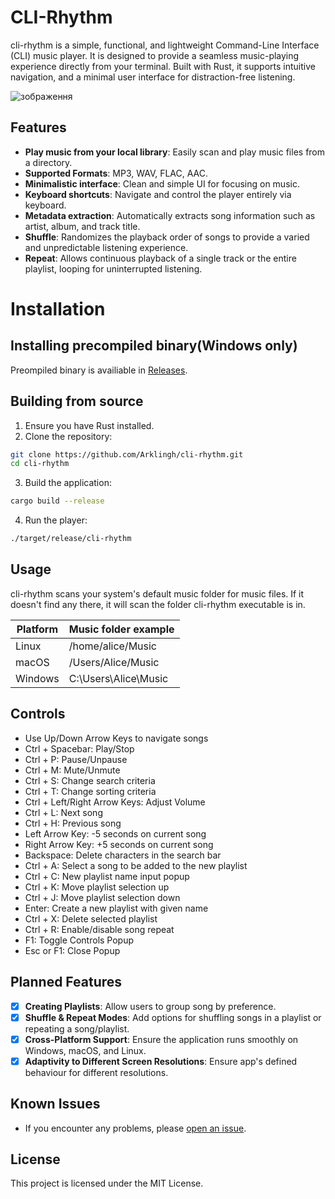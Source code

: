 # CLI-Rhythm

cli-rhythm is a simple, functional, and lightweight Command-Line Interface (CLI) music player. It is designed to provide a seamless music-playing experience directly from your terminal. Built with Rust, it supports intuitive navigation, and a minimal user interface for distraction-free listening.

![зображення](https://github.com/user-attachments/assets/c93def08-cb3d-4dce-84f4-1c881c537b15)

## Features

- **Play music from your local library**: Easily scan and play music files from a directory.
- **Supported Formats**: MP3, WAV, FLAC, AAC.
- **Minimalistic interface**: Clean and simple UI for focusing on music.
- **Keyboard shortcuts**: Navigate and control the player entirely via keyboard.
- **Metadata extraction**: Automatically extracts song information such as artist, album, and track title.
- **Shuffle**: Randomizes the playback order of songs to provide a varied and unpredictable listening experience.
- **Repeat**: Allows continuous playback of a single track or the entire playlist, looping for uninterrupted listening.

# Installation

## Installing precompiled binary(Windows only)
Preompiled binary is availiable in [Releases](https://github.com/Arklingh/CLI-Rhythm/releases).

## Building from source
1. Ensure you have Rust installed.
2. Clone the repository:
```bash
git clone https://github.com/Arklingh/cli-rhythm.git
cd cli-rhythm
```
3. Build the application:
```bash
cargo build --release
```
4. Run the player:
```bash
./target/release/cli-rhythm
```
## Usage

cli-rhythm scans your system's default music folder for music files. If it doesn't find any there, it will scan the folder cli-rhythm executable is in.

| Platform | Music folder example |
| -------- | ------- |
| Linux | /home/alice/Music |
| macOS | /Users/Alice/Music |
| Windows | C:\Users\Alice\Music |

## Controls

- Use Up/Down Arrow Keys to navigate songs
- Ctrl + Spacebar: Play/Stop
- Ctrl + P: Pause/Unpause
- Ctrl + M: Mute/Unmute
- Ctrl + S: Change search criteria
- Ctrl + T: Change sorting criteria
- Ctrl + Left/Right Arrow Keys: Adjust Volume
- Ctrl + L: Next song
- Ctrl + H: Previous song
- Left Arrow Key: -5 seconds on current song
- Right Arrow Key: +5 seconds on current song
- Backspace: Delete characters in the search bar
- Ctrl + A: Select a song to be added
 to the new playlist
- Ctrl + C: New playlist name input popup
- Ctrl + K: Move playlist selection up
- Ctrl + J: Move playlist selection down
- Enter: Create a new playlist with given name
- Ctrl + X: Delete selected playlist
- Ctrl + R: Enable/disable song repeat
- F1: Toggle Controls Popup
- Esc or F1: Close Popup

## Planned Features

- [x] **Creating Playlists**: Allow users to group song by preference.
- [x] **Shuffle & Repeat Modes**: Add options for shuffling songs in a playlist or repeating a song/playlist.
- [x] **Cross-Platform Support**: Ensure the application runs smoothly on Windows, macOS, and Linux.
- [x] **Adaptivity to Different Screen Resolutions**: Ensure app's defined behaviour for different resolutions.

## Known Issues
- If you encounter any problems, please [open an issue](https://github.com/Arklingh/CLI-Rhythm/issues).

## License

This project is licensed under the MIT License. 
